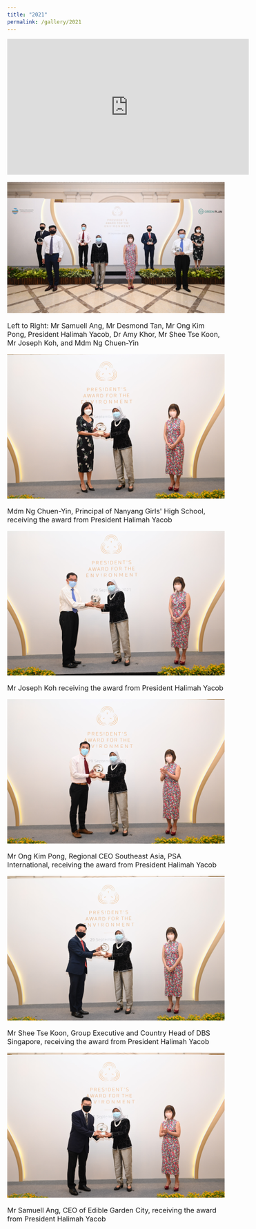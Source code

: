 ```yaml
---
title: "2021"
permalink: /gallery/2021
---
```

<div class="bp-youtube">
<iframe width="560" height="315" src="https://www.youtube.com/embed/ygb2d75_UNU" frameborder="0" allow="accelerometer; autoplay; encrypted-media; gyroscope; picture-in-picture" allowfullscreen></iframe>
</div>


![PAE Gallery 2019 Image 1](/images/gallery/PAE-2021-1.jpg)
<p style="font-size: medium">Left to Right: Mr Samuell Ang, Mr Desmond Tan, Mr Ong Kim Pong, President Halimah Yacob, Dr Amy Khor, Mr Shee Tse Koon, Mr Joseph Koh, and Mdm Ng Chuen-Yin</p>

![PAE Gallery 2019 Image 2](/images/gallery/PAE-2021-2.jpg)
<p style="font-size: medium">Mdm Ng Chuen-Yin, Principal of Nanyang Girls' High School, receiving the award from President Halimah Yacob</p>

![PAE Gallery 2019 Image 3](/images/gallery/PAE-2021-3.jpg)
<p style="font-size: medium">Mr Joseph Koh receiving the award from President Halimah Yacob</p>

![PAE Gallery 2019 Image 4](/images/gallery/PAE-2021-4.jpg)
<p style="font-size: medium">Mr Ong Kim Pong, Regional CEO Southeast Asia, PSA International, receiving the award from President Halimah Yacob</p>

![PAE Gallery 2019 Image 5](/images/gallery/PAE-2021-5.jpg)
<p style="font-size: medium">Mr Shee Tse Koon, Group Executive and Country Head of DBS Singapore, receiving the award from President Halimah Yacob</p>

![PAE Gallery 2019 Image 6](/images/gallery/PAE-2021-6.jpg)
<p style="font-size: medium">Mr Samuell Ang, CEO of Edible Garden City, receiving the award from President Halimah Yacob</p>